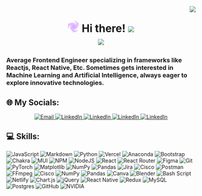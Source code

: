 <!-- Base Template
**Chiyobiya/Chiyobiya** is a ✨ _special_ ✨ repository because its `README.md` (this file) appears on your GitHub profile.

Here are some ideas to get you started:

- 🔭 I’m currently working on ...
- 🌱 I’m currently learning ...
- 👯 I’m looking to collaborate on ...
- 🤔 I’m looking for help with ...
- 💬 Ask me about ...
- 📫 How to reach me: ...
- 😄 Pronouns: ...
- ⚡ Fun fact: ...
-->

<!---------- Headline ---------->

<img align="right" src="https://visitor-badge.laobi.icu/badge?page_id=Chiyobiya.Chiyobiya" />
<h1 align="center">
    <img src="https://github.com/Chiyobiya/Chiyobiya/blob/main/Electro-logo.png" width="30"/>
    Hi there!
    <img src="https://em-content.zobj.net/source/noto-emoji-animations/344/waving-hand_1f44b.gif" width="35" />
    <br/>
    <img src="https://readme-typing-svg.herokuapp.com/?font=Poppins&size=35&center=true&vCenter=true&width=500&height=70&duration=4000&lines=I'm+Audhy+Brilliant+Pratama;+A.K.A+Chiyobiya!;"/>
</h1>

<!---------- Description ---------->

<h3 align="left">Average Frontend Engineer specializing in frameworks like Reactjs, React Native, Etc. Sometimes gets interested in Machine Learning and Artificial Intelligence, always eager to explore innovative technologies.</h3>

## 🌐 My Socials:

<p align="center">
    <a href="mailto:audhybrilliant@gmail.com">
        <img height="30px" alt="Email" title="Email" src="https://img.shields.io/badge/Email-D14836?logo=gmail&logoColor=white" />
    </a>
    <a href="https://instagram.com/audhybrilliantp">
        <img height="30px" alt="LinkedIn" title="LinkedIn" src="https://img.shields.io/badge/Instagram-%23E4405F.svg?logo=Instagram&logoColor=white"/>
    </a>
    <a href="https://linkedin.com/in/audhypratama">
        <img height="30px" alt="LinkedIn" title="LinkedIn" src="https://img.shields.io/badge/LinkedIn-%230077B5.svg?logo=linkedin&logoColor=white"/>
        </a>
    <a href="https://stackoverflow.com/users/29970199">
        <img height="30px" alt="LinkedIn" title="LinkedIn" src="https://img.shields.io/badge/-Stackoverflow-FE7A16?logo=stack-overflow&logoColor=white"/>
    </a>
    <a href="https://codepen.io/Audhy-Pratama">
        <img height="30px" alt="LinkedIn" title="LinkedIn" src="https://img.shields.io/badge/Codepen-000000?logo=codepen&logoColor=white"/>
    </a>
</p>

<!---------- Skills ---------->

## 💻 Skills:
![JavaScript](https://img.shields.io/badge/javascript-%23323330.svg?style=flat&logo=javascript&logoColor=%23F7DF1E) 
![Markdown](https://img.shields.io/badge/markdown-%23000000.svg?style=flat&logo=markdown&logoColor=white) 
![Python](https://img.shields.io/badge/python-3670A0?style=flat&logo=python&logoColor=ffdd54) 
![Vercel](https://img.shields.io/badge/vercel-%23000000.svg?style=flat&logo=vercel&logoColor=white) 
![Anaconda](https://img.shields.io/badge/Anaconda-%2344A833.svg?style=flat&logo=anaconda&logoColor=white) 
![Bootstrap](https://img.shields.io/badge/bootstrap-%238511FA.svg?style=flat&logo=bootstrap&logoColor=white) 
![Chakra](https://img.shields.io/badge/chakra-%234ED1C5.svg?style=flat&logo=chakraui&logoColor=white) 
![MUI](https://img.shields.io/badge/MUI-%230081CB.svg?style=flat&logo=mui&logoColor=white) 
![NPM](https://img.shields.io/badge/NPM-%23CB3837.svg?style=flat&logo=npm&logoColor=white) 
![NodeJS](https://img.shields.io/badge/node.js-6DA55F?style=flat&logo=node.js&logoColor=white) 
![React](https://img.shields.io/badge/react-%2320232a.svg?style=flat&logo=react&logoColor=%2361DAFB) 
![React Router](https://img.shields.io/badge/React_Router-CA4245?style=flat&logo=react-router&logoColor=white) 
![Figma](https://img.shields.io/badge/figma-%23F24E1E.svg?style=flat&logo=figma&logoColor=white) 
![Git](https://img.shields.io/badge/git-%23F05033.svg?style=flat&logo=git&logoColor=white) 
![PyTorch](https://img.shields.io/badge/PyTorch-%23EE4C2C.svg?style=flat&logo=PyTorch&logoColor=white) 
![Matplotlib](https://img.shields.io/badge/Matplotlib-%23ffffff.svg?style=flat&logo=Matplotlib&logoColor=black) 
![NumPy](https://img.shields.io/badge/numpy-%23013243.svg?style=flat&logo=numpy&logoColor=white) 
![Pandas](https://img.shields.io/badge/pandas-%23150458.svg?style=flat&logo=pandas&logoColor=white) 
![Jira](https://img.shields.io/badge/jira-%230A0FFF.svg?style=flat&logo=jira&logoColor=white) 
![Cisco](https://img.shields.io/badge/cisco-%23049fd9.svg?style=flat&logo=cisco&logoColor=black) 
![Postman](https://img.shields.io/badge/Postman-FF6C37?style=flat&logo=postman&logoColor=white) 
![FFmpeg](https://shields.io/badge/FFmpeg-%23171717.svg?logo=ffmpeg&style=flat&labelColor=171717&logoColor=5cb85c) 
![Cisco](https://img.shields.io/badge/cisco-%23049fd9.svg?style=flat&logo=cisco&logoColor=black) 
![NumPy](https://img.shields.io/badge/numpy-%23013243.svg?style=flat&logo=numpy&logoColor=white) 
![Pandas](https://img.shields.io/badge/pandas-%23150458.svg?style=flat&logo=pandas&logoColor=white) 
![Canva](https://img.shields.io/badge/Canva-%2300C4CC.svg?style=flat&logo=Canva&logoColor=white) 
![Blender](https://img.shields.io/badge/blender-%23F5792A.svg?style=flat&logo=blender&logoColor=white) 
![Bash Script](https://img.shields.io/badge/bash_script-%23121011.svg?style=flat&logo=gnu-bash&logoColor=white) 
![Netlify](https://img.shields.io/badge/netlify-%23000000.svg?style=flat&logo=netlify&logoColor=#00C7B7) 
![Chart.js](https://img.shields.io/badge/chart.js-F5788D.svg?style=flat&logo=chart.js&logoColor=white) 
![jQuery](https://img.shields.io/badge/jquery-%230769AD.svg?style=flat&logo=jquery&logoColor=white) 
![React Native](https://img.shields.io/badge/react_native-%2320232a.svg?style=flat&logo=react&logoColor=%2361DAFB) 
![Redux](https://img.shields.io/badge/redux-%23593d88.svg?style=flat&logo=redux&logoColor=white) 
![MySQL](https://img.shields.io/badge/mysql-4479A1.svg?style=flat&logo=mysql&logoColor=white) 
![Postgres](https://img.shields.io/badge/postgres-%23316192.svg?style=flat&logo=postgresql&logoColor=white) 
![GitHub](https://img.shields.io/badge/github-%23121011.svg?style=flat&logo=github&logoColor=white) 
![NVIDIA](https://img.shields.io/badge/nVIDIA-%2376B900.svg?style=flat&logo=nVIDIA&logoColor=white)

